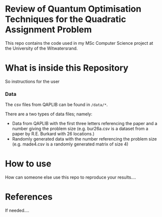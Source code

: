 # Review of Quantum Optimisation Techniques for the Quadratic Assignment Problem

This repo contains the code used in my MSc Computer Science project at the University of the Witwatersrand.

# What is inside this Repository

So instructions for the user

### Data

The csv files from QAPLIB can be found in `/data/*`.

There are a two types of data files; namely:

* Data from QAPLIB with the first three letters referencing the paper and a number giving the problem size (e.g. bur26a.csv is a dataset from a paper by R.E. Burkard with 26 locations.)
* Randomly generated data with the number referencing the problem size (e.g. made4.csv is a randomly generated matrix of size 4)


# How to use

How can someone else use this repo to reproduce your results....


# References

If needed....

